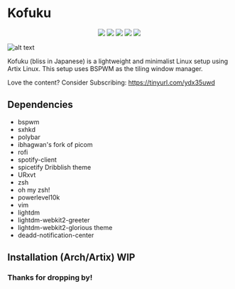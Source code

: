 # Kofuku
<p align="center">
  <img src="https://img.shields.io/badge/MAINTAINED-YES-green?style=for-the-badge">
  <img src="https://img.shields.io/badge/LICENSE-MIT-blue?style=for-the-badge">
  <img src="https://img.shields.io/badge/LINUX-YES-yellow?style=for-the-badge">
  <img src="https://img.shields.io/badge/WINDOWS-NO-orange?style=for-the-badge">
  <img src="https://img.shields.io/badge/MAC-NO-blueviolet?style=for-the-badge">
</p>

![alt text](https://raw.githubusercontent.com/VaughnValle/kofuku/master/images/teh2.png "Preview")

Kofuku (bliss in Japanese) is a lightweight and minimalist Linux setup using Artix Linux. This setup uses BSPWM as the tiling window manager.


Love the content? Consider Subscribing: https://tinyurl.com/ydx35uwd

## Dependencies
* bspwm
* sxhkd 
* polybar 
* ibhagwan's fork of picom
* rofi
* spotify-client
* spicetify Dribblish theme
* URxvt
* zsh
* oh my zsh!
* powerlevel10k
* vim
* lightdm
* lightdm-webkit2-greeter
* lightdm-webkit2-glorious theme
* deadd-notification-center

## Installation (Arch/Artix) WIP

### Thanks for dropping by! 
